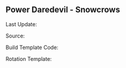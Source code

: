 ## Power Daredevil - Snowcrows
Last Update: 

Source:

Build Template Code: ` `

Rotation Template: ` `